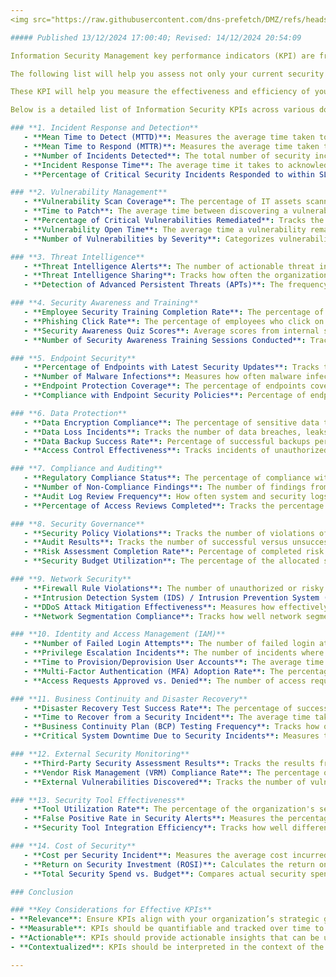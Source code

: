 ```yaml
---
<img src="https://raw.githubusercontent.com/dns-prefetch/DMZ/refs/heads/main/Assets/images/global/dmz-header.svg" width="100%" height="10%">

##### Published 13/12/2024 17:00:40; Revised: 14/12/2024 20:54:09

Information Security Management key performance indicators (KPI) are frequently discussed in the literature, and between colleagues in the workplace, but rarely is it possible to find a list of actual KPI that organisations use.

The following list will help you assess not only your current security posture but also ensure that security efforts are progressing to toward your security goals, and that the protection of sensitive information, reduced risk, and improved overall security resilience.  Measuring progress toward your security program goals requires defining KPI then tracking the numeric data variances over time.  This is very much a moving averages game.

These KPI will help you measure the effectiveness and efficiency of your security programs. They are vital for tracking the security posture and understanding potential risks and vulnerabilities.

Below is a detailed list of Information Security KPIs across various domains, how to capture the number expression for each KPI will form the topic of another conversation.

### **1. Incident Response and Detection**
   - **Mean Time to Detect (MTTD)**: Measures the average time taken to identify a security incident after it occurs.
   - **Mean Time to Respond (MTTR)**: Measures the average time taken to contain or resolve a security incident once detected.
   - **Number of Incidents Detected**: The total number of security incidents detected within a given timeframe (e.g., daily, weekly, monthly).
   - **Incident Response Time**: The average time it takes to acknowledge and respond to a security alert after it has been detected.
   - **Percentage of Critical Security Incidents Responded to within SLA**: Tracks the percentage of high-priority incidents addressed within the organization's predefined response times (Service Level Agreements).

### **2. Vulnerability Management**
   - **Vulnerability Scan Coverage**: The percentage of IT assets scanned for vulnerabilities over a given period.
   - **Time to Patch**: The average time between discovering a vulnerability and applying the necessary patch or fix.
   - **Percentage of Critical Vulnerabilities Remediated**: Tracks the percentage of critical vulnerabilities fixed within an acceptable timeframe.
   - **Vulnerability Open Time**: The average time a vulnerability remains open from detection to remediation.
   - **Number of Vulnerabilities by Severity**: Categorizes vulnerabilities based on their severity (Critical, High, Medium, Low) and tracks the number of issues in each category.

### **3. Threat Intelligence**
   - **Threat Intelligence Alerts**: The number of actionable threat intelligence alerts received during a given period.
   - **Threat Intelligence Sharing**: Tracks how often the organization shares or receives relevant threat intelligence data with partners, industry groups, or governmental bodies.
   - **Detection of Advanced Persistent Threats (APTs)**: The frequency with which APTs or sophisticated cyberattacks are detected by the organization's security measures.

### **4. Security Awareness and Training**
   - **Employee Security Training Completion Rate**: The percentage of employees who complete mandatory security awareness training programs.
   - **Phishing Click Rate**: The percentage of employees who click on simulated phishing emails during security awareness training or exercises.
   - **Security Awareness Quiz Scores**: Average scores from internal security awareness quizzes, measuring employee knowledge of information security best practices.
   - **Number of Security Awareness Training Sessions Conducted**: Tracks the frequency of conducted training sessions, webinars, or awareness events on security topics.

### **5. Endpoint Security**
   - **Percentage of Endpoints with Latest Security Updates**: Tracks the percentage of endpoints (servers, workstations, mobile devices) that are fully patched and up-to-date.
   - **Number of Malware Infections**: Measures how often malware infections are detected across the organization's endpoints.
   - **Endpoint Protection Coverage**: The percentage of endpoints covered by up-to-date antivirus/antimalware software.
   - **Compliance with Endpoint Security Policies**: Percentage of endpoints that comply with corporate security policies (e.g., disk encryption, device control).

### **6. Data Protection**
   - **Data Encryption Compliance**: The percentage of sensitive data that is encrypted during storage and transmission.
   - **Data Loss Incidents**: Tracks the number of data breaches, leaks, or loss incidents over a given period.
   - **Data Backup Success Rate**: Percentage of successful backups performed in accordance with the defined backup policy.
   - **Access Control Effectiveness**: Tracks incidents of unauthorized access to sensitive data or resources.

### **7. Compliance and Auditing**
   - **Regulatory Compliance Status**: The percentage of compliance with key regulations and standards (e.g., GDPR, HIPAA, PCI DSS, ISO 27001).
   - **Number of Non-Compliance Findings**: The number of findings from security audits that indicate non-compliance with internal policies or external regulations.
   - **Audit Log Review Frequency**: How often system and security logs are reviewed by security personnel to ensure proper monitoring and auditing.
   - **Percentage of Access Reviews Completed**: Tracks the percentage of access control reviews completed for users, ensuring least privilege access is enforced.

### **8. Security Governance**
   - **Security Policy Violations**: Tracks the number of violations of the organization’s information security policies.
   - **Audit Results**: Tracks the number of successful versus unsuccessful audits of security controls and procedures.
   - **Risk Assessment Completion Rate**: Percentage of completed risk assessments compared to planned assessments for critical assets.
   - **Security Budget Utilization**: The percentage of the allocated security budget spent effectively on security controls, tools, and staff.

### **9. Network Security**
   - **Firewall Rule Violations**: The number of unauthorized or risky activities detected via firewall logs or firewall rule violations.
   - **Intrusion Detection System (IDS) / Intrusion Prevention System (IPS) Alerts**: Number of malicious attempts detected by IDS/IPS systems.
   - **DDoS Attack Mitigation Effectiveness**: Measures how effectively the organization can identify and mitigate Distributed Denial of Service (DDoS) attacks.
   - **Network Segmentation Compliance**: Tracks how well network segmentation strategies are implemented to reduce the attack surface.

### **10. Identity and Access Management (IAM)**
   - **Number of Failed Login Attempts**: The number of failed login attempts detected over a given period, which could indicate brute-force attacks.
   - **Privilege Escalation Incidents**: The number of incidents where a user or system gains unauthorized access to elevated privileges.
   - **Time to Provision/Deprovision User Accounts**: The average time taken to create or disable user accounts based on role changes or employment status.
   - **Multi-Factor Authentication (MFA) Adoption Rate**: The percentage of users utilizing multi-factor authentication across critical systems and applications. This should be 100%, because account password sniping and phishing attacks are widespread, so if you find any user accounts with MFA, then you need an immediate risk based response.
   - **Access Requests Approved vs. Denied**: The number of access requests that are granted or denied, which may highlight unnecessary access requests or risks.

### **11. Business Continuity and Disaster Recovery**
   - **Disaster Recovery Test Success Rate**: The percentage of successful disaster recovery tests conducted on critical systems and data.
   - **Time to Recover from a Security Incident**: The average time taken to restore business operations after a security breach or incident.
   - **Business Continuity Plan (BCP) Testing Frequency**: Tracks how often the organization tests its business continuity and disaster recovery plans.
   - **Critical System Downtime Due to Security Incidents**: Measures the amount of downtime for key business operations as a result of a security breach.

### **12. External Security Monitoring**
   - **Third-Party Security Assessment Results**: Tracks the results from third-party penetration testing or security audits.
   - **Vendor Risk Management (VRM) Compliance Rate**: The percentage of vendors that meet your organization’s security and privacy standards.
   - **External Vulnerabilities Discovered**: Tracks the number of vulnerabilities discovered externally, such as from bug bounty programs or external penetration testing.

### **13. Security Tool Effectiveness**
   - **Tool Utilization Rate**: The percentage of the organization's security tools (e.g., SIEM, EDR, firewalls) actively used for their intended purpose.
   - **False Positive Rate in Security Alerts**: Measures the percentage of security alerts generated by security systems that turn out to be non-malicious (false positives).
   - **Security Tool Integration Efficiency**: Tracks how well different security tools (e.g., firewall, SIEM, IDS) integrate with each other for a cohesive security posture.

### **14. Cost of Security**
   - **Cost per Security Incident**: Measures the average cost incurred per security incident, including remediation costs, legal fees, fines, etc.
   - **Return on Security Investment (ROSI)**: Calculates the return on investment for security tools, processes, and personnel to demonstrate the value of the security program.
   - **Total Security Spend vs. Budget**: Compares actual security spending against the planned budget for a given period.

### Conclusion

### **Key Considerations for Effective KPIs**
- **Relevance**: Ensure KPIs align with your organization’s strategic goals and risk management objectives.
- **Measurable**: KPIs should be quantifiable and tracked over time to identify trends and areas of improvement.
- **Actionable**: KPIs should provide actionable insights that can be used to inform decisions and improve security posture.
- **Contextualized**: KPIs should be interpreted in the context of the organization’s security maturity and threat landscape.

---
```

